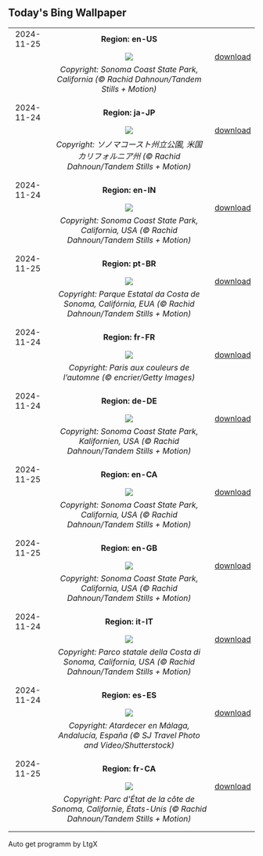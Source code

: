 ## Today's Bing Wallpaper
|      |      |      |
| :----: | :----: | :----: |
|2024-11-25|**Region: en-US**||
||![](https://www.bing.com/th?id=OHR.SonomaCoast_EN-US5218026576_UHD.jpg&pid=hp&w=1152&h=648&rs=1&c=4)| [download](https://www.bing.com/th?id=OHR.SonomaCoast_EN-US5218026576_UHD.jpg)|
||*Copyright: Sonoma Coast State Park, California (© Rachid Dahnoun/Tandem Stills + Motion)*
||
|||
|2024-11-24|**Region: ja-JP**||
||![](https://www.bing.com/th?id=OHR.SonomaCoast_JA-JP5834035051_UHD.jpg&pid=hp&w=1152&h=648&rs=1&c=4)| [download](https://www.bing.com/th?id=OHR.SonomaCoast_JA-JP5834035051_UHD.jpg)|
||*Copyright: ソノマコースト州立公園, 米国 カリフォルニア州 (© Rachid Dahnoun/Tandem Stills + Motion)*
||
|||
|2024-11-24|**Region: en-IN**||
||![](https://www.bing.com/th?id=OHR.SonomaCoast_EN-IN1867491074_UHD.jpg&pid=hp&w=1152&h=648&rs=1&c=4)| [download](https://www.bing.com/th?id=OHR.SonomaCoast_EN-IN1867491074_UHD.jpg)|
||*Copyright: Sonoma Coast State Park, California, USA (© Rachid Dahnoun/Tandem Stills + Motion)*
||
|||
|2024-11-25|**Region: pt-BR**||
||![](https://www.bing.com/th?id=OHR.SonomaCoast_PT-BR0576687853_UHD.jpg&pid=hp&w=1152&h=648&rs=1&c=4)| [download](https://www.bing.com/th?id=OHR.SonomaCoast_PT-BR0576687853_UHD.jpg)|
||*Copyright: Parque Estatal da Costa de Sonoma, Califórnia, EUA (© Rachid Dahnoun/Tandem Stills + Motion)*
||
|||
|2024-11-24|**Region: fr-FR**||
||![](https://www.bing.com/th?id=OHR.ParisAutumn_FR-FR3278291664_UHD.jpg&pid=hp&w=1152&h=648&rs=1&c=4)| [download](https://www.bing.com/th?id=OHR.ParisAutumn_FR-FR3278291664_UHD.jpg)|
||*Copyright: Paris aux couleurs de l’automne (© encrier/Getty Images)*
||
|||
|2024-11-24|**Region: de-DE**||
||![](https://www.bing.com/th?id=OHR.SonomaCoast_DE-DE6907667505_UHD.jpg&pid=hp&w=1152&h=648&rs=1&c=4)| [download](https://www.bing.com/th?id=OHR.SonomaCoast_DE-DE6907667505_UHD.jpg)|
||*Copyright: Sonoma Coast State Park, Kalifornien, USA (© Rachid Dahnoun/Tandem Stills + Motion)*
||
|||
|2024-11-25|**Region: en-CA**||
||![](https://www.bing.com/th?id=OHR.SonomaCoast_EN-CA2154911568_UHD.jpg&pid=hp&w=1152&h=648&rs=1&c=4)| [download](https://www.bing.com/th?id=OHR.SonomaCoast_EN-CA2154911568_UHD.jpg)|
||*Copyright: Sonoma Coast State Park, California, USA (© Rachid Dahnoun/Tandem Stills + Motion)*
||
|||
|2024-11-25|**Region: en-GB**||
||![](https://www.bing.com/th?id=OHR.SonomaCoast_EN-GB8716025465_UHD.jpg&pid=hp&w=1152&h=648&rs=1&c=4)| [download](https://www.bing.com/th?id=OHR.SonomaCoast_EN-GB8716025465_UHD.jpg)|
||*Copyright: Sonoma Coast State Park, California, USA (© Rachid Dahnoun/Tandem Stills + Motion)*
||
|||
|2024-11-24|**Region: it-IT**||
||![](https://www.bing.com/th?id=OHR.SonomaCoast_IT-IT7979490899_UHD.jpg&pid=hp&w=1152&h=648&rs=1&c=4)| [download](https://www.bing.com/th?id=OHR.SonomaCoast_IT-IT7979490899_UHD.jpg)|
||*Copyright: Parco statale della Costa di Sonoma, California, USA (© Rachid Dahnoun/Tandem Stills + Motion)*
||
|||
|2024-11-24|**Region: es-ES**||
||![](https://www.bing.com/th?id=OHR.DavisCupFinalsMalaga_ES-ES2847450969_UHD.jpg&pid=hp&w=1152&h=648&rs=1&c=4)| [download](https://www.bing.com/th?id=OHR.DavisCupFinalsMalaga_ES-ES2847450969_UHD.jpg)|
||*Copyright: Atardecer en Málaga, Andalucía, España (© SJ Travel Photo and Video/Shutterstock)*
||
|||
|2024-11-25|**Region: fr-CA**||
||![](https://www.bing.com/th?id=OHR.SonomaCoast_FR-CA8588689365_UHD.jpg&pid=hp&w=1152&h=648&rs=1&c=4)| [download](https://www.bing.com/th?id=OHR.SonomaCoast_FR-CA8588689365_UHD.jpg)|
||*Copyright: Parc d'État de la côte de Sonoma, Californie, États-Unis (© Rachid Dahnoun/Tandem Stills + Motion)*
||
|||

Auto get programm by LtgX
